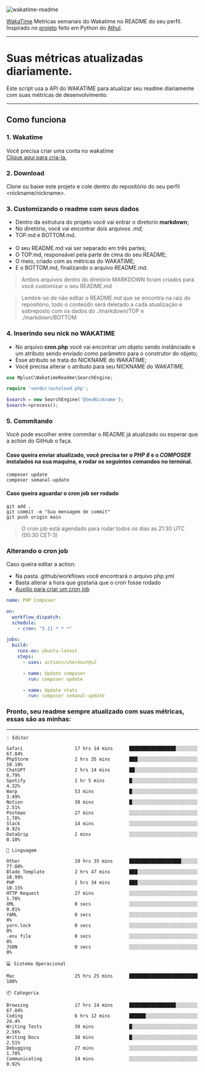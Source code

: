 ![wakatime-readme](https://socialify.git.ci/bymatheus/wakatime-readme/image?description=1&descriptionEditable=M%C3%A9tricas%20semanais%20do%20Wakatime%20no%20seu%20README%20de%20perfil.&font=KoHo&forks=1&language=1&owner=1&pattern=Signal&stargazers=1&theme=Dark)

[WakaTime](https://wakatime.com) Metricas semanais do Wakatime no README do seu perfil. <br>
Inspirado no [projeto](https://github.com/athul/waka-readme) feito em Python do [Athul](https://github.com/athul).
___

# Suas métricas atualizadas diariamente.
Este script usa a API do WAKATIME para atualizar seu readme diariamente com suas métricas de desenvolvimento.

___

## Como funciona

### 1. Wakatime
Você precisa criar uma conta no wakatime <br>
[Clique aqui para cria-la.](https://wakatime.com) 

### 2. Download
Clone ou baixe este projeto e cole dentro do repositório do seu perfil <nickname/nickname>.

### 3. Customizando o readme com seus dados
- Dentro da estrutura do projeto você vai entrar o diretorio **markdown**;  
- No diretório, você vai encontrar dois arquivos *.md*;
- TOP.md e BOTTOM.md.
<br><br>
- O seu README.md vai ser separado em três partes; 
- O TOP.md, responsável pela parte de cima do seu README;
- O meio, criado com as métricas do WAKATIME;
- E o BOTTOM.md, finalizando o arquivo README.md.<br>

> Ambos arquivos dentro do diretório MARKDOWN foram criados para você customizar o seu README.md

> Lembre-se de não editar o README.md que se encontra na raiz do repositório, todo o conteúdo será deletado a cada atualização e sobreposto com os dados do ./markdown/TOP e ./markdown/BOTTOM

### 4. Inserindo seu nick no WAKATIME
- No arquivo **cron.php** você vai encontrar um objeto sendo instânciado e um atributo sendo enviado como parâmetro para o construtor do objeto;
- Esse atributo se trata do NICKNAME do WAKATIME;
- Você precisa alterar o atributo para seu NICKNAME do WAKATIME.

```php
use MplusC\WakatimeReadme\SearchEngine;

require 'vendor/autoload.php';

$search = new SearchEngine('@SeuNickname');
$search->process();
```

### 5. Commitando
Você pode escolher entre commitar o README já atualizado ou esperar que a action do GitHub o faça. <br>

#### Caso queira enviar atualizado, você precisa ter o *PHP 8* e o *COMPOSER* instalados na sua maquina, e rodar os seguintes comandos no terminal.
```composer
composer update
composer semanal-update 
```

#### Caso queira aguardar o cron job ser rodado 
```git 
git add .
git commit -m "Sua mensagem de commit"
git push origin main
```

>O cron job está agendado para rodar todos os dias as 21:30 UTC (00:30 CET-3) 

### Alterando o cron job
Caso queira editar a action:

- Na pasta .github/workflows você encontrará o arquivo php.yml
- Basta alterar a hora que gostaria que o cron fosse rodado
- [Auxilio para criar um cron job](https://crontab.guru)

```yml
name: PHP Composer

on:
  workflow_dispatch:
  schedule:
    - cron: "5 21 * * *"

jobs:
  build:
    runs-on: ubuntu-latest
    steps:
      - uses: actions/checkout@v2

      - name: Update composer
        run: composer update

      - name: Update stats
        run: composer semanal-update
```

### Pronto, seu readme sempre atualizado com suas métricas, essas são as minhas:

___
```text
💡 Editor

Safari                   17 hrs 14 mins      █████████████████░░░░░░░░     67.84%
PhpStorm                 2 hrs 35 mins       ███░░░░░░░░░░░░░░░░░░░░░░     10.18%
ChatGPT                  2 hrs 14 mins       ██░░░░░░░░░░░░░░░░░░░░░░░      8.79%
Spotify                  1 hr 5 mins         █░░░░░░░░░░░░░░░░░░░░░░░░      4.32%
Warp                     53 mins             █░░░░░░░░░░░░░░░░░░░░░░░░      3.49%
Notion                   38 mins             █░░░░░░░░░░░░░░░░░░░░░░░░      2.51%
Postman                  27 mins             ░░░░░░░░░░░░░░░░░░░░░░░░░      1.78%
Slack                    14 mins             ░░░░░░░░░░░░░░░░░░░░░░░░░      0.92%
DataGrip                 2 mins              ░░░░░░░░░░░░░░░░░░░░░░░░░      0.18%
```
```text
💬 Linguagem

Other                    19 hrs 35 mins      ███████████████████░░░░░░     77.08%
Blade Template           2 hrs 47 mins       ███░░░░░░░░░░░░░░░░░░░░░░     10.99%
PHP                      2 hrs 34 mins       ███░░░░░░░░░░░░░░░░░░░░░░     10.15%
HTTP Request             27 mins             ░░░░░░░░░░░░░░░░░░░░░░░░░      1.78%
XML                      0 secs              ░░░░░░░░░░░░░░░░░░░░░░░░░      0.01%
YAML                     0 secs              ░░░░░░░░░░░░░░░░░░░░░░░░░         0%
yarn.lock                0 secs              ░░░░░░░░░░░░░░░░░░░░░░░░░         0%
.env file                0 secs              ░░░░░░░░░░░░░░░░░░░░░░░░░         0%
JSON                     0 secs              ░░░░░░░░░░░░░░░░░░░░░░░░░         0%
```
```text
💻 Sistema Operacional

Mac                      25 hrs 25 mins      █████████████████████████       100%
```
```text
📦 Categoria

Browsing                 17 hrs 14 mins      █████████████████░░░░░░░░     67.84%
Coding                   6 hrs 12 mins       ██████░░░░░░░░░░░░░░░░░░░      24.4%
Writing Tests            39 mins             █░░░░░░░░░░░░░░░░░░░░░░░░      2.56%
Writing Docs             38 mins             █░░░░░░░░░░░░░░░░░░░░░░░░      2.51%
Debugging                27 mins             ░░░░░░░░░░░░░░░░░░░░░░░░░      1.78%
Communicating            14 mins             ░░░░░░░░░░░░░░░░░░░░░░░░░      0.92%
```
